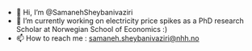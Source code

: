 - 👋 Hi, I’m @SamanehSheybanivaziri
- 🌱 I’m currently working on electricity price spikes as a PhD research Scholar at  Norwegian School of Economics :)
- 📫 How to reach me : samaneh.sheybanivaziri@nhh.no
<!---
SamanehSheybanivaziri/SamanehSheybanivaziri is a ✨ special ✨ repository because its `README.md` (this file) appears on your GitHub profile.
You can click the Preview link to take a look at your changes...
--->
